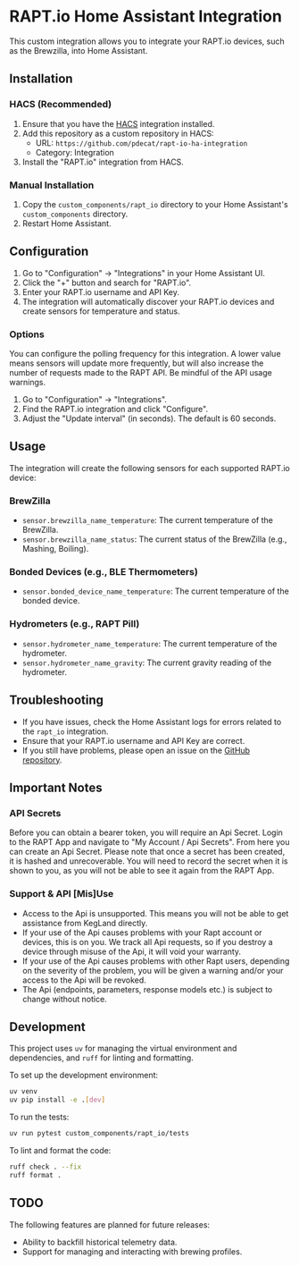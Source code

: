 # RAPT.io Home Assistant Integration

This custom integration allows you to integrate your RAPT.io devices, such as the Brewzilla, into Home Assistant.

## Installation

### HACS (Recommended)

1.  Ensure that you have the [HACS](https://hacs.xyz/) integration installed.
2.  Add this repository as a custom repository in HACS:
    *   URL: `https://github.com/pdecat/rapt-io-ha-integration`
    *   Category: Integration
3.  Install the "RAPT.io" integration from HACS.

### Manual Installation

1.  Copy the `custom_components/rapt_io` directory to your Home Assistant's `custom_components` directory.
2.  Restart Home Assistant.

## Configuration

1.  Go to "Configuration" -> "Integrations" in your Home Assistant UI.
2.  Click the "+" button and search for "RAPT.io".
3.  Enter your RAPT.io username and API Key.
4.  The integration will automatically discover your RAPT.io devices and create sensors for temperature and status.
### Options

You can configure the polling frequency for this integration. A lower value means sensors will update more frequently, but will also increase the number of requests made to the RAPT API. Be mindful of the API usage warnings.

1.  Go to "Configuration" -> "Integrations".
2.  Find the RAPT.io integration and click "Configure".
3.  Adjust the "Update interval" (in seconds). The default is 60 seconds.

## Usage

The integration will create the following sensors for each supported RAPT.io device:

### BrewZilla
*   `sensor.brewzilla_name_temperature`: The current temperature of the BrewZilla.
*   `sensor.brewzilla_name_status`: The current status of the BrewZilla (e.g., Mashing, Boiling).

### Bonded Devices (e.g., BLE Thermometers)
*   `sensor.bonded_device_name_temperature`: The current temperature of the bonded device.

### Hydrometers (e.g., RAPT Pill)
*   `sensor.hydrometer_name_temperature`: The current temperature of the hydrometer.
*   `sensor.hydrometer_name_gravity`: The current gravity reading of the hydrometer.

## Troubleshooting

*   If you have issues, check the Home Assistant logs for errors related to the `rapt_io` integration.
*   Ensure that your RAPT.io username and API Key are correct.
*   If you still have problems, please open an issue on the [GitHub repository](https://github.com/pdecat/rapt-io-ha-integration/issues).

## Important Notes

### API Secrets

Before you can obtain a bearer token, you will require an Api Secret. Login to the RAPT App and navigate to "My Account / Api Secrets". From here you can create an Api Secret. Please note that once a secret has been created, it is hashed and unrecoverable. You will need to record the secret when it is shown to you, as you will not be able to see it again from the RAPT App.

### Support & API [Mis]Use

*   Access to the Api is unsupported. This means you will not be able to get assistance from KegLand directly.
*   If your use of the Api causes problems with your Rapt account or devices, this is on you. We track all Api requests, so if you destroy a device through misuse of the Api, it will void your warranty.
*   If your use of the Api causes problems with other Rapt users, depending on the severity of the problem, you will be given a warning and/or your access to the Api will be revoked.
*   The Api (endpoints, parameters, response models etc.) is subject to change without notice.

## Development

This project uses `uv` for managing the virtual environment and dependencies, and `ruff` for linting and formatting.

To set up the development environment:

```bash
uv venv
uv pip install -e .[dev]
```

To run the tests:

```bash
uv run pytest custom_components/rapt_io/tests
```

To lint and format the code:

```bash
ruff check . --fix
ruff format .
```


## TODO

The following features are planned for future releases:

*   Ability to backfill historical telemetry data.
*   Support for managing and interacting with brewing profiles.
